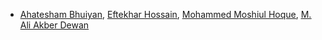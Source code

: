 - <u>[Ahatesham Bhuiyan](https://github.com/ahatesham02)</u>, 
<u>[Eftekhar Hossain](https://github.com/eftekhar-hossain)</u>, 
<u>[Mohammed Moshiul Hoque](https://scholar.google.com/citations?user=srYxYhcAAAAJ&hl=en)</u>, 
<u>[M. Ali Akber Dewan](https://scholar.google.ca/citations?user=N6rTw2AAAAAJ&hl=en)</u>
